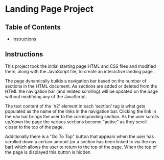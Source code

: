 # Landing Page Project

## Table of Contents

* [Instructions](#instructions)

## Instructions

This project took the initial starting page HTML and CSS files and modified them, along with the JavaScript file, to create an interactive landing page.  

The page dynamically builds a navigation bar based on the number of sections in the HTML document.  As sections are added or deleted from the HTML the navigation bar (and related scrolling) will be updated on the page without modifying any of the JavaScript.

The text content of the 'h2' element in each 'section' tag is what gets populated as the name of the links in the navigation bar.  Clicking the link in the nav bar brings the user to the corresponding section.  As the user scrolls up/down the page the various sections become "active" as they scroll closer to the top of the page.  

Additionally there is a "Go To Top" button that appears when the user has scrolled down a certain amount (or a section has been linked to via the nav bar) which allows the user to return to the top of the page.  When the top of the page is displayed this button is hidden.